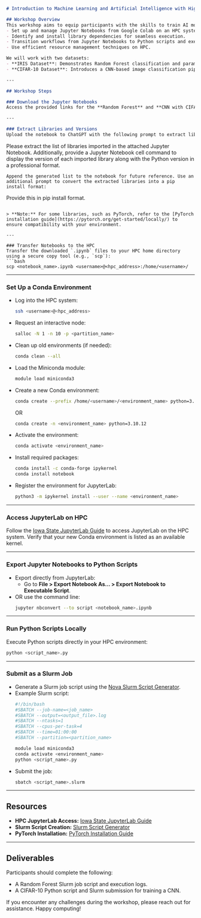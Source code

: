 ```markdown
# Introduction to Machine Learning and Artificial Intelligence with High Performance Computing

## Workshop Overview
This workshop aims to equip participants with the skills to train AI models using High Performance Computing (HPC). Through hands-on examples, you will learn how to:
- Set up and manage Jupyter Notebooks from Google Colab on an HPC system.
- Identify and install library dependencies for seamless execution.
- Transition workflows from Jupyter Notebooks to Python scripts and execute them as Slurm jobs.
- Use efficient resource management techniques on HPC.

We will work with two datasets:
- **IRIS Dataset**: Demonstrates Random Forest classification and parameter tuning using multiprocessing.
- **CIFAR-10 Dataset**: Introduces a CNN-based image classification pipeline.

---

## Workshop Steps

### Download the Jupyter Notebooks
Access the provided links for the **Random Forest** and **CNN with CIFAR-10** notebooks in Google Colab, and save the notebooks locally as `.ipynb` files.

---

### Extract Libraries and Versions
Upload the notebook to ChatGPT with the following prompt to extract library dependencies:
```

Please extract the list of libraries imported in the attached Jupyter Notebook. Additionally, provide a Jupyter Notebook cell command to display the version of each imported library along with the Python version in a professional format.

```
Append the generated list to the notebook for future reference. Use an additional prompt to convert the extracted libraries into a pip install format:
```

Provide this in pip install format.

```

> **Note:** For some libraries, such as PyTorch, refer to the [PyTorch installation guide](https://pytorch.org/get-started/locally/) to ensure compatibility with your environment.

---

### Transfer Notebooks to the HPC
Transfer the downloaded `.ipynb` files to your HPC home directory using a secure copy tool (e.g., `scp`):
```bash
scp <notebook_name>.ipynb <username>@<hpc_address>:/home/<username>/
```

---

### Set Up a Conda Environment

- Log into the HPC system:

  ```bash
  ssh <username>@<hpc_address>
  ```
- Request an interactive node:

  ```bash
  salloc -N 1 -n 10 -p <partition_name>
  ```
- Clean up old environments (if needed):

  ```bash
  conda clean --all
  ```
- Load the Miniconda module:

  ```bash
  module load miniconda3
  ```
- Create a new Conda environment:

  ```bash
  conda create --prefix /home/<username>/<environment_name> python=3.10.12
  ```

  OR
  ```bash
  conda create -n <environment_name> python=3.10.12
  ```
- Activate the environment:

  ```bash
  conda activate <environment_name>
  ```
- Install required packages:

  ```bash
  conda install -c conda-forge ipykernel
  conda install notebook
  ```
- Register the environment for JupyterLab:

  ```bash
  python3 -m ipykernel install --user --name <environment_name>
  ```

---

### Access JupyterLab on HPC

Follow the [Iowa State JupyterLab Guide](https://www.hpc.iastate.edu/guides/jupyterlab) to access JupyterLab on the HPC system. Verify that your new Conda environment is listed as an available kernel.

---

### Export Jupyter Notebooks to Python Scripts

- Export directly from JupyterLab:
  - Go to **File > Export Notebook As... > Export Notebook to Executable Script**.
- OR use the command line:
  ```bash
  jupyter nbconvert --to script <notebook_name>.ipynb
  ```

---

### Run Python Scripts Locally

Execute Python scripts directly in your HPC environment:

```bash
python <script_name>.py
```

---

### Submit as a Slurm Job

- Generate a Slurm job script using the [Nova Slurm Script Generator](https://www.hpc.iastate.edu/guides/nova/slurm-script-generator-for-nova).
- Example Slurm script:
  ```bash
  #!/bin/bash
  #SBATCH --job-name=<job_name>
  #SBATCH --output=<output_file>.log
  #SBATCH --ntasks=1
  #SBATCH --cpus-per-task=4
  #SBATCH --time=01:00:00
  #SBATCH --partition=<partition_name>

  module load miniconda3
  conda activate <environment_name>
  python <script_name>.py
  ```
- Submit the job:
  ```bash
  sbatch <script_name>.slurm
  ```

---

## Resources

- **HPC JupyterLab Access:** [Iowa State JupyterLab Guide](https://www.hpc.iastate.edu/guides/jupyterlab)
- **Slurm Script Creation:** [Slurm Script Generator](https://www.hpc.iastate.edu/guides/nova/slurm-script-generator-for-nova)
- **PyTorch Installation:** [PyTorch Installation Guide](https://pytorch.org/get-started/locally/)

---

## Deliverables

Participants should complete the following:

- A Random Forest Slurm job script and execution logs.
- A CIFAR-10 Python script and Slurm submission for training a CNN.

If you encounter any challenges during the workshop, please reach out for assistance. Happy computing!

```

```
